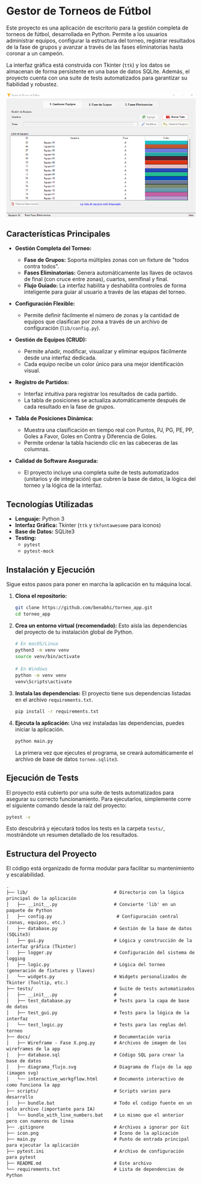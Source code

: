# Gestor de Torneos de Fútbol

Este proyecto es una aplicación de escritorio para la gestión completa de torneos de fútbol, desarrollada en Python. Permite a los usuarios administrar equipos, configurar la estructura del torneo, registrar resultados de la fase de grupos y avanzar a través de las fases eliminatorias hasta coronar a un campeón.

La interfaz gráfica está construida con Tkinter (`ttk`) y los datos se almacenan de forma persistente en una base de datos SQLite. Además, el proyecto cuenta con una suite de tests automatizados para garantizar su fiabilidad y robustez.

![screenshot](screenshot.png)

## Características Principales

*   **Gestión Completa del Torneo:**
    *   **Fase de Grupos:** Soporta múltiples zonas con un fixture de "todos contra todos".
    *   **Fases Eliminatorias:** Genera automáticamente las llaves de octavos de final (con cruce entre zonas), cuartos, semifinal y final.
    *   **Flujo Guiado:** La interfaz habilita y deshabilita controles de forma inteligente para guiar al usuario a través de las etapas del torneo.

*   **Configuración Flexible:**
    *   Permite definir fácilmente el número de zonas y la cantidad de equipos que clasifican por zona a través de un archivo de configuración (`lib/config.py`).

*   **Gestión de Equipos (CRUD):**
    *   Permite añadir, modificar, visualizar y eliminar equipos fácilmente desde una interfaz dedicada.
    *   Cada equipo recibe un color único para una mejor identificación visual.

*   **Registro de Partidos:**
    *   Interfaz intuitiva para registrar los resultados de cada partido.
    *   La tabla de posiciones se actualiza automáticamente después de cada resultado en la fase de grupos.

*   **Tabla de Posiciones Dinámica:**
    *   Muestra una clasificación en tiempo real con Puntos, PJ, PG, PE, PP, Goles a Favor, Goles en Contra y Diferencia de Goles.
    *   Permite ordenar la tabla haciendo clic en las cabeceras de las columnas.

*   **Calidad de Software Asegurada:**
    *   El proyecto incluye una completa suite de tests automatizados (unitarios y de integración) que cubren la base de datos, la lógica del torneo y la lógica de la interfaz.

## Tecnologías Utilizadas

*   **Lenguaje:** Python 3
*   **Interfaz Gráfica:** Tkinter (`ttk` y `tkfontawesome` para iconos)
*   **Base de Datos:** SQLite3
*   **Testing:**
    *   `pytest`
    *   `pytest-mock`

## Instalación y Ejecución

Sigue estos pasos para poner en marcha la aplicación en tu máquina local.

1.  **Clona el repositorio:**
    ```sh
    git clone https://github.com/benabhi/torneo_app.git
    cd torneo_app
    ```

2.  **Crea un entorno virtual (recomendado):**
    Esto aísla las dependencias del proyecto de tu instalación global de Python.
    ```sh
    # En macOS/Linux
    python3 -m venv venv
    source venv/bin/activate

    # En Windows
    python -m venv venv
    venv\Scripts\activate
    ```

3.  **Instala las dependencias:**
    El proyecto tiene sus dependencias listadas en el archivo `requirements.txt`.
    ```sh
    pip install -r requirements.txt
    ```

4.  **Ejecuta la aplicación:**
    Una vez instaladas las dependencias, puedes iniciar la aplicación.
    ```sh
    python main.py
    ```
    La primera vez que ejecutes el programa, se creará automáticamente el archivo de base de datos `torneo.sqlite3`.

## Ejecución de Tests

El proyecto está cubierto por una suite de tests automatizados para asegurar su correcto funcionamiento. Para ejecutarlos, simplemente corre el siguiente comando desde la raíz del proyecto:

```sh
pytest -v
```
Esto descubrirá y ejecutará todos los tests en la carpeta `tests/`, mostrándote un resumen detallado de los resultados.

## Estructura del Proyecto

El código está organizado de forma modular para facilitar su mantenimiento y escalabilidad.

```
.
├── lib/                                # Directorio con la lógica principal de la aplicación
│   ├── __init__.py                     # Convierte 'lib' en un paquete de Python
│   ├── config.py                        # Configuración central (zonas, equipos, etc.)
│   ├── database.py                     # Gestión de la base de datos (SQLite3)
│   ├── gui.py                          # Lógica y construcción de la interfaz gráfica (Tkinter)
│   ├── logger.py                       # Configuración del sistema de logging
│   ├── logic.py                        # Lógica del torneo (generación de fixtures y llaves)
│   └── widgets.py                      # Widgets personalizados de Tkinter (Tooltip, etc.)
├── tests/                              # Suite de tests automatizados
│   ├── __init__.py                     #
│   ├── test_database.py                # Tests para la capa de base de datos
│   ├── test_gui.py                     # Tests para la lógica de la interfaz
│   └── test_logic.py                   # Tests para las reglas del torneo
├── docs/                               # Documentación varia
│   ├── Wireframe - Fase X.png.py       # Archivos de imagen de los wireframes de la app
│   ├── database.sql                    # Código SQL para crear la base de datos
│   ├── diagrama_flujo.svg              # Diagrama de flujo de la app (imagen svg)
│   └── interactive_workgflow.html      # Documento interactivo de como funciona la app
├── scripts/                            # Scripts varios para desarrollo
│   ├── bundle.bat                      # Todo el codigo fuente en un solo archivo (importante para IA)
│   └── bundle_with_line_numbers.bat    # Lo mismo que el anterior pero con numeros de linea
├── .gitignore                          # Archivos a ignorar por Git
├── icon.png                            # Ícono de la aplicación
├── main.py                             # Punto de entrada principal para ejecutar la aplicación
├── pytest.ini                          # Archivo de configuración para pytest
├── README.md                           # Este archivo
└── requirements.txt                    # Lista de dependencias de Python
```
